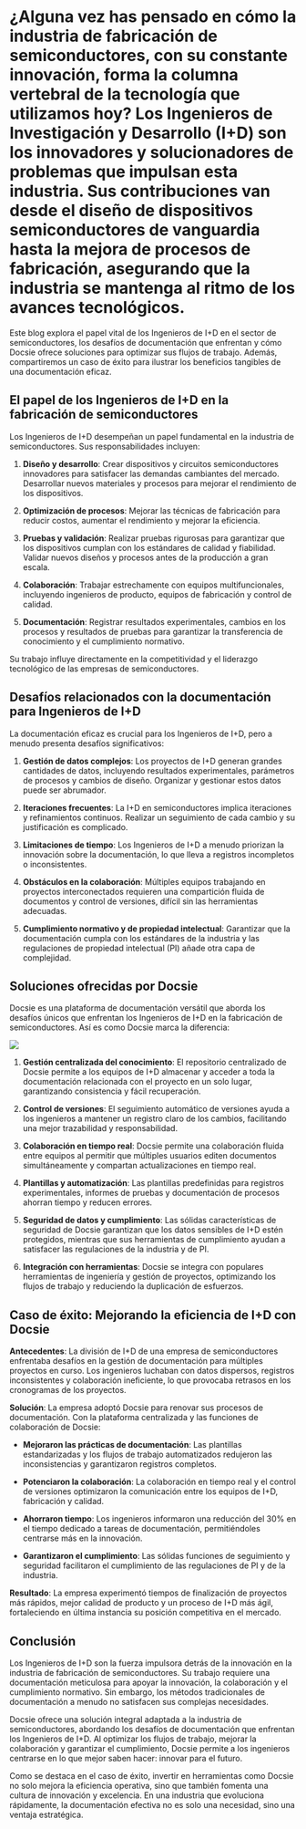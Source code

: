 # ¿Alguna vez has pensado en cómo la industria de fabricación de semiconductores, con su constante innovación, forma la columna vertebral de la tecnología que utilizamos hoy? Los Ingenieros de Investigación y Desarrollo (I+D) son los innovadores y solucionadores de problemas que impulsan esta industria. Sus contribuciones van desde el diseño de dispositivos semiconductores de vanguardia hasta la mejora de procesos de fabricación, asegurando que la industria se mantenga al ritmo de los avances tecnológicos.

Este blog explora el papel vital de los Ingenieros de I+D en el sector de semiconductores, los desafíos de documentación que enfrentan y cómo Docsie ofrece soluciones para optimizar sus flujos de trabajo. Además, compartiremos un caso de éxito para ilustrar los beneficios tangibles de una documentación eficaz.

## El papel de los Ingenieros de I+D en la fabricación de semiconductores

Los Ingenieros de I+D desempeñan un papel fundamental en la industria de semiconductores. Sus responsabilidades incluyen:

1. **Diseño y desarrollo**:
Crear dispositivos y circuitos semiconductores innovadores para satisfacer las demandas cambiantes del mercado.
Desarrollar nuevos materiales y procesos para mejorar el rendimiento de los dispositivos.

2. **Optimización de procesos**:
Mejorar las técnicas de fabricación para reducir costos, aumentar el rendimiento y mejorar la eficiencia.

3. **Pruebas y validación**:
Realizar pruebas rigurosas para garantizar que los dispositivos cumplan con los estándares de calidad y fiabilidad.
Validar nuevos diseños y procesos antes de la producción a gran escala.

4. **Colaboración**:
Trabajar estrechamente con equipos multifuncionales, incluyendo ingenieros de producto, equipos de fabricación y control de calidad.

5. **Documentación**:
Registrar resultados experimentales, cambios en los procesos y resultados de pruebas para garantizar la transferencia de conocimiento y el cumplimiento normativo.

Su trabajo influye directamente en la competitividad y el liderazgo tecnológico de las empresas de semiconductores.

## Desafíos relacionados con la documentación para Ingenieros de I+D

La documentación eficaz es crucial para los Ingenieros de I+D, pero a menudo presenta desafíos significativos:

1. **Gestión de datos complejos**: Los proyectos de I+D generan grandes cantidades de datos, incluyendo resultados experimentales, parámetros de procesos y cambios de diseño. Organizar y gestionar estos datos puede ser abrumador.

2. **Iteraciones frecuentes**: La I+D en semiconductores implica iteraciones y refinamientos continuos. Realizar un seguimiento de cada cambio y su justificación es complicado.

3. **Limitaciones de tiempo**: Los Ingenieros de I+D a menudo priorizan la innovación sobre la documentación, lo que lleva a registros incompletos o inconsistentes.

4. **Obstáculos en la colaboración**: Múltiples equipos trabajando en proyectos interconectados requieren una compartición fluida de documentos y control de versiones, difícil sin las herramientas adecuadas.

5. **Cumplimiento normativo y de propiedad intelectual**: Garantizar que la documentación cumpla con los estándares de la industria y las regulaciones de propiedad intelectual (PI) añade otra capa de complejidad.

## Soluciones ofrecidas por Docsie

Docsie es una plataforma de documentación versátil que aborda los desafíos únicos que enfrentan los Ingenieros de I+D en la fabricación de semiconductores. Así es como Docsie marca la diferencia:

![](https://cdn.docsie.io/workspace_PxAvC1Uenuc7ad6H3/doc_wn84Jkoc6hIMTO2eE/file_SjL9A0ov6zyBTTKHp/image_0eb3dfe8-33da-222d-f8a9-653bd0e34305.jpg)

1. **Gestión centralizada del conocimiento**: El repositorio centralizado de Docsie permite a los equipos de I+D almacenar y acceder a toda la documentación relacionada con el proyecto en un solo lugar, garantizando consistencia y fácil recuperación.

2. **Control de versiones**: El seguimiento automático de versiones ayuda a los ingenieros a mantener un registro claro de los cambios, facilitando una mejor trazabilidad y responsabilidad.

3. **Colaboración en tiempo real**: Docsie permite una colaboración fluida entre equipos al permitir que múltiples usuarios editen documentos simultáneamente y compartan actualizaciones en tiempo real.

4. **Plantillas y automatización**: Las plantillas predefinidas para registros experimentales, informes de pruebas y documentación de procesos ahorran tiempo y reducen errores.

5. **Seguridad de datos y cumplimiento**: Las sólidas características de seguridad de Docsie garantizan que los datos sensibles de I+D estén protegidos, mientras que sus herramientas de cumplimiento ayudan a satisfacer las regulaciones de la industria y de PI.

6. **Integración con herramientas**: Docsie se integra con populares herramientas de ingeniería y gestión de proyectos, optimizando los flujos de trabajo y reduciendo la duplicación de esfuerzos.

## Caso de éxito: Mejorando la eficiencia de I+D con Docsie

**Antecedentes**: La división de I+D de una empresa de semiconductores enfrentaba desafíos en la gestión de documentación para múltiples proyectos en curso. Los ingenieros luchaban con datos dispersos, registros inconsistentes y colaboración ineficiente, lo que provocaba retrasos en los cronogramas de los proyectos.

**Solución**: La empresa adoptó Docsie para renovar sus procesos de documentación. Con la plataforma centralizada y las funciones de colaboración de Docsie:

* **Mejoraron las prácticas de documentación**: Las plantillas estandarizadas y los flujos de trabajo automatizados redujeron las inconsistencias y garantizaron registros completos.

* **Potenciaron la colaboración**: La colaboración en tiempo real y el control de versiones optimizaron la comunicación entre los equipos de I+D, fabricación y calidad.

* **Ahorraron tiempo**: Los ingenieros informaron una reducción del 30% en el tiempo dedicado a tareas de documentación, permitiéndoles centrarse más en la innovación.

* **Garantizaron el cumplimiento**: Las sólidas funciones de seguimiento y seguridad facilitaron el cumplimiento de las regulaciones de PI y de la industria.

**Resultado**: La empresa experimentó tiempos de finalización de proyectos más rápidos, mejor calidad de producto y un proceso de I+D más ágil, fortaleciendo en última instancia su posición competitiva en el mercado.

## Conclusión

Los Ingenieros de I+D son la fuerza impulsora detrás de la innovación en la industria de fabricación de semiconductores. Su trabajo requiere una documentación meticulosa para apoyar la innovación, la colaboración y el cumplimiento normativo. Sin embargo, los métodos tradicionales de documentación a menudo no satisfacen sus complejas necesidades.

Docsie ofrece una solución integral adaptada a la industria de semiconductores, abordando los desafíos de documentación que enfrentan los Ingenieros de I+D. Al optimizar los flujos de trabajo, mejorar la colaboración y garantizar el cumplimiento, Docsie permite a los ingenieros centrarse en lo que mejor saben hacer: innovar para el futuro.

Como se destaca en el caso de éxito, invertir en herramientas como Docsie no solo mejora la eficiencia operativa, sino que también fomenta una cultura de innovación y excelencia. En una industria que evoluciona rápidamente, la documentación efectiva no es solo una necesidad, sino una ventaja estratégica.